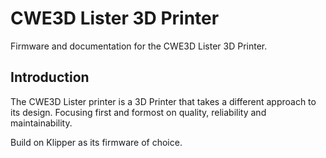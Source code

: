 # CWE3D Lister 3D Printer

Firmware and documentation for the CWE3D Lister 3D Printer.

## Introduction

The CWE3D Lister printer is a 3D Printer that takes a different approach to its design. 
Focusing first and formost on quality, reliability and maintainability.

Build on Klipper as its firmware of choice.
